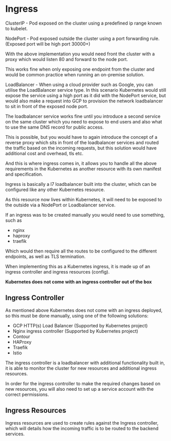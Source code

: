 # Ingress

ClusterIP - Pod exposed on the cluster using a predefined ip range known to kubelet.
 
NodePort - Pod exposed outside the cluster using a port forwarding rule. (Exposed port will be high port 30000+)

With the above implementation you would need front the cluster with a proxy which would listen 80 and forward to the node port. 

This works fine when only exposing one endpoint from the cluster and would be common practice when running an on-premise solution.

LoadBalancer - When using a cloud provider such as Google, you can utilise the LoadBalancer service type. In this scenario Kubernetes
would still expose the service using a high port as it did with the NodePort service, but would also make a request into GCP to provision the 
network loadbalancer to sit in front of the exposed node port.

The loadbalancer service works fine until you introduce a second service on the same cluster which you need to expose to end users and also what to use the same
DNS record for public access.

This is possible, but you would have to again introduce the concept of a reverse proxy which sits in front of the loadbalancer services and routed the traffic
based on the incoming requests, but this solution would have additional cost and overhead, tls etc.

And this is where ingress comes in, it allows you to handle all the above requirements in the Kubernetes as another resource with its own manifest and 
specification.

Ingress is basically a l7 loadbalancer built into the cluster, which can be configured like any other Kubernetes resource.

As this resource now lives within Kubernetes, it will need to be exposed to the outside via a NodePort or Loadbalancer service.

If an ingress was to be created manually you would need to use something, such as
 - nginx
 - haproxy
 - traefik

Which would then require all the routes to be configured to the different endpoints, as well as TLS termination.

When implementing this as a Kubernetes ingress, it is made up of an ingress controller and ingress resources (config).

**Kubernetes does not come with an ingress controller out of the box**

## Ingress Controller

As mentioned above Kubernetes does not come with an ingress deployed, so this must be done manually, using one of the following solutions:
- GCP HTTP(s) Load Balancer (Supported by Kubernetes project)
- Nginx ingress controller (Supported by Kubernetes project)
- Contour
- HAProxy
- Traefik
- Istio

The ingress controller is a loadbalancer with additional functionality built in, it is able to monitor the cluster for new resources and additional ingress resources.

In order for the ingress controller to make the required changes based on new resources, you will also need to set up a service account with the correct permissions.


## Ingress Resources

Ingress resources are used to create rules against the Ingress controller, which will details how the incoming traffic is to be routed to the backend services.

